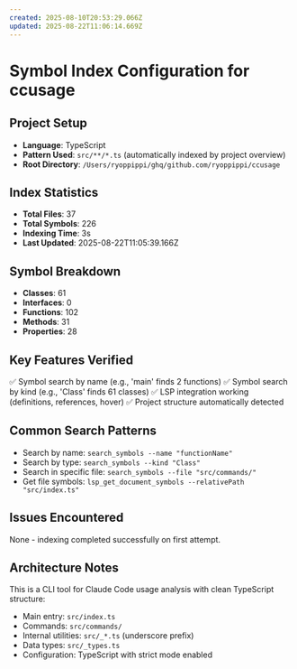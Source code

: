 ```yaml
---
created: 2025-08-10T20:53:29.066Z
updated: 2025-08-22T11:06:14.669Z
---
```


# Symbol Index Configuration for ccusage

## Project Setup
- **Language**: TypeScript
- **Pattern Used**: `src/**/*.ts` (automatically indexed by project overview)
- **Root Directory**: `/Users/ryoppippi/ghq/github.com/ryoppippi/ccusage`

## Index Statistics
- **Total Files**: 37
- **Total Symbols**: 226
- **Indexing Time**: 3s
- **Last Updated**: 2025-08-22T11:05:39.166Z

## Symbol Breakdown
- **Classes**: 61
- **Interfaces**: 0  
- **Functions**: 102
- **Methods**: 31
- **Properties**: 28

## Key Features Verified
✅ Symbol search by name (e.g., 'main' finds 2 functions)
✅ Symbol search by kind (e.g., 'Class' finds 61 classes)
✅ LSP integration working (definitions, references, hover)
✅ Project structure automatically detected

## Common Search Patterns
- Search by name: `search_symbols --name "functionName"`
- Search by type: `search_symbols --kind "Class"`
- Search in specific file: `search_symbols --file "src/commands/"`
- Get file symbols: `lsp_get_document_symbols --relativePath "src/index.ts"`

## Issues Encountered
None - indexing completed successfully on first attempt.

## Architecture Notes
This is a CLI tool for Claude Code usage analysis with clean TypeScript structure:
- Main entry: `src/index.ts`
- Commands: `src/commands/`
- Internal utilities: `src/_*.ts` (underscore prefix)
- Data types: `src/_types.ts`
- Configuration: TypeScript with strict mode enabled